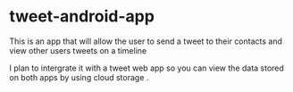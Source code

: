 # tweet-android-app

This is an app that will allow the user to send a tweet to their contacts and view other users tweets on a timeline 

I plan to intergrate it with a tweet web app so you can view the data stored on both apps by using cloud storage . 

